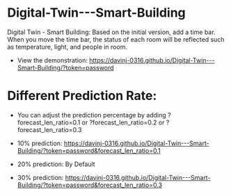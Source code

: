 # Digital-Twin---Smart-Building
Digital Twin - Smart Building: Based on the initial version, add a time bar. When you move the time bar, the status of each room will be reflected such as temperature, light, and people in room.


- View the demonstration: https://davinj-0316.github.io/Digital-Twin---Smart-Building/?token=password

# Different Prediction Rate:

- You can adjust the prediction percentage by adding ?forecast_len_ratio=0.1 or ?forecast_len_ratio=0.2 or ?forecast_len_ratio=0.3

- 10% prediction: https://davinj-0316.github.io/Digital-Twin---Smart-Building/?token=password&forecast_len_ratio=0.1

- 20% prediction: By Default

- 30% prediction: https://davinj-0316.github.io/Digital-Twin---Smart-Building/?token=password&forecast_len_ratio=0.3

